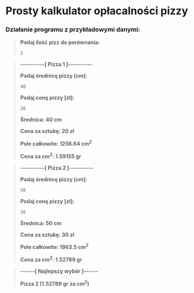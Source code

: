 # Prosty kalkulator opłacalności pizzy

### Działanie programu z przykładowymi danymi:

>**Podaj ilość pizz do porównania:**
>```
>2
>```

>**----------[ Pizza 1 ]----------**
>
>**Podaj średnicę pizzy [cm]:**
>```
>40
>```
>**Podaj cenę pizzy [zł]:**
>```
>20
>```
>
>**Średnica:       40 cm**
>
>**Cena za sztukę:    20 zł**
>
>**Pole całkowite: 1256.64 cm<sup>2</sup>**
>
>**Cena za cm<sup>2</sup>:   1.59155 gr**

>**----------[ Pizza 2 ]----------**
>
>**Podaj średnicę pizzy [cm]:**
>```
>50
>```
>**Podaj cenę pizzy [zł]:**
>```
>30
>```
>
>**Średnica:       50 cm**
>
>**Cena za sztukę:    30 zł**
>
>**Pole całkowite: 1963.5 cm<sup>2</sup>**
>
>**Cena za cm<sup>2</sup>:   1.52789 gr**

>**------[ Najlepszy wybór ]------**
>
>**Pizza 2 (1.52789 gr za cm<sup>2</sup>)**
